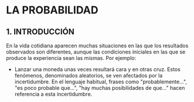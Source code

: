 # LA PROBABILIDAD
## 1. INTRODUCCIÓN
En la vida cotidiana aparecen muchas situaciones en las que los resultados observados son diferentes, 
aunque las condiciones iniciales en las que se produce la experiencia sean las mismas. Por ejemplo:
  - Lanzar una moneda unas veces resultará cara y en otras cruz. 
Estos fenómenos, denominados aleatorios, se ven afectados por la incertidumbre. En el lenguaje 
habitual, frases como "probablemente...", "es poco probable que...", "hay muchas posibilidades 
de que..." hacen referencia a esta incertidumbre.

